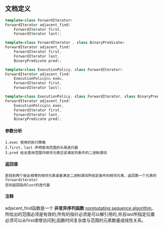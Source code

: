 ## 文档定义
```c++
template<class ForwardIterator>
ForwardIterator adjacent_find(
    ForwardIterator first,
    ForwardIterator last);

template<class ForwardIterator , class BinaryPredicate>
ForwardIterator adjacent_find(
    ForwardIterator first,
    ForwardIterator last,
    BinaryPredicate pred);

template<class ExecutionPolicy, class ForwardIterator>
ForwardIterator adjacent_find(
    ExecutionPolicy&& exec,
    ForwardIterator first,
    ForwardIterator last);

template<class ExecutionPolicy, class ForwardIterator, class BinaryPredicate>
ForwardIterator adjacent_find(
    ExecutionPolicy&& exec,
    ForwardIterator first,
    ForwardIterator last,
    BinaryPredicate pred);
```
#### 参数分析
    1.exec 使用的执行策略
    2.first，last 声明查询范围的头尾迭代器
    3.pred 给出查询范围内相邻元素应该满足的条件的二进制谓词
    
#### 返回值
    若找到两个彼此相等的相邻元素或者满足二进制谓词所给定条件的相邻元素，返回第一个元素的forwarditerator
    否则返回指向last的迭代器
    
#### 注释
adjacent_find函数是一个 __非变异序列函数__ [nonmutating sequence algorithm.](啥玩意？).所给出的范围必须是有效的;所有的指针必须是可以解引用的,并且last所指定位置必须可以从first递增访问到;函数时间复杂度与范围的元素数量成线性关系。
        
